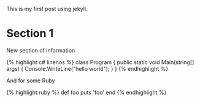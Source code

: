---
---
This is my first post using jekyll.  

# Section 1 

New section of information

{% highlight c# linenos %}
class Program
{
    public static void Main(string[] args)
    {
        Console.WriteLine("hello world");
    }
}
{% endhighlight %}

And for some Ruby 

{% highlight ruby %}
def foo
  puts 'foo'
end
{% endhighlight %}

